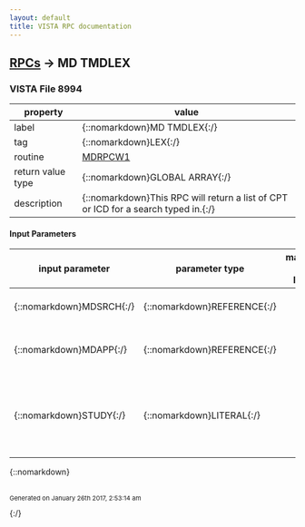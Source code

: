 ```yaml
---
layout: default
title: VISTA RPC documentation
---
```




## [RPCs](TableOfContent.md) &#8594; MD TMDLEX 



### VISTA File 8994 


 property | value 
--- | --- 
 label | {::nomarkdown}MD TMDLEX{:/}
 tag | {::nomarkdown}LEX{:/}
 routine | [MDRPCW1](http://code.osehra.org/dox/Routine_MDRPCW1_source.html)
 return value type | {::nomarkdown}GLOBAL ARRAY{:/}
 description | {::nomarkdown}This RPC will return a list of CPT or ICD for a search typed in.{:/}

#### Input Parameters

| input parameter | parameter type | maximum data length | required | description | 
| --- | --- | --- | --- | --- | 
| {::nomarkdown}MDSRCH{:/} | {::nomarkdown}REFERENCE{:/} |  | {::nomarkdown}true{:/} | {::nomarkdown}This is the text typed in for the look-up.{:/} | 
| {::nomarkdown}MDAPP{:/} | {::nomarkdown}REFERENCE{:/} |  | {::nomarkdown}true{:/} | {::nomarkdown}This is the application indicator.  It is either \CPT\ or \ICD\.{:/} | 
| {::nomarkdown}STUDY{:/} | {::nomarkdown}LITERAL{:/} |  | {::nomarkdown}true{:/} | {::nomarkdown}This is a required field to obtain the Patient Study # which will be used to check the PCE visit date.{:/} | 

{::nomarkdown} <br/><br/><p style="font-size: 11px">Generated on January 26th 2017, 2:53:14 am</p>{:/}